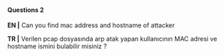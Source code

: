 #### Questions 2

**EN |** Can you find mac address and hostname of attacker


**TR |** Verilen pcap dosyasında arp atak yapan kullanıcının MAC adresi ve hostname ismini bulabilir misiniz ?

